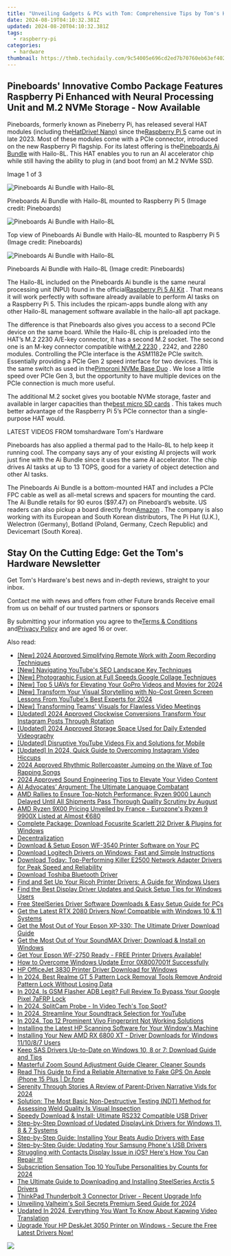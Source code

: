 ```yaml
---
title: "Unveiling Gadgets & PCs with Tom: Comprehensive Tips by Tom's Hardware"
date: 2024-08-19T04:10:32.381Z
updated: 2024-08-20T04:10:32.381Z
tags:
  - raspberry-pi
categories:
  - hardware
thumbnail: https://thmb.techidaily.com/9c54005e696cd2ed7b70760eb63ef402583a5567abcd354a24f074d4d0059be5.jpg
---
```


## Pineboards' Innovative Combo Package Features Raspberry Pi Enhanced with Neural Processing Unit and M.2 NVMe Storage - Now Available

Pineboards, formerly known as Pineberry Pi, has released several HAT modules (including the[HatDrive! Nano)](https://tools.techidaily.com) since the[Raspberry Pi 5](https://tools.techidaily.com) came out in late 2023\. Most of these modules come with a PCIe connector, introduced on the new Raspberry Pi flagship. For its latest offering is the[Pineboards Ai Bundle](https://pineboards.io/blogs/news/introducing-the-ai-bundle-hailo-8l) with Hailo-8L. This HAT enables you to run an AI accelerator chip while still having the ability to plug in (and boot from) an M.2 NVMe SSD.

 Image 1 of 3

![Pineboards Ai Bundle with Hailo-8L](https://vanilla.futurecdn.net/cyclingnews/media/img/missing-image.svg)

 Pineboards Ai Bundle with Hailo-8L mounted to Raspberry Pi 5  (Image credit: Pineboards)

![Pineboards Ai Bundle with Hailo-8L](https://vanilla.futurecdn.net/cyclingnews/media/img/missing-image.svg)

 Top view of Pineboards Ai Bundle with Hailo-8L mounted to Raspberry Pi 5  (Image credit: Pineboards)

![Pineboards Ai Bundle with Hailo-8L](https://vanilla.futurecdn.net/cyclingnews/media/img/missing-image.svg)

 Pineboards Ai Bundle with Hailo-8L  (Image credit: Pineboards)

 The Hailo-8L included on the Pineboards Ai bundle is the same neural processing unit (NPU) found in the official[Raspberry Pi 5 AI Kit](https://tools.techidaily.com) . That means it will work perfectly with software already available to perform AI tasks on a Raspberry Pi 5\. This includes the rpicam-apps bundle along with any other Hailo-8L management software available in the hailo-all apt package.

 The difference is that Pineboards also gives you access to a second PCIe device on the same board. While the Hailo-8L chip is preloaded into the HAT’s M.2 2230 A/E-key connector, it has a second M.2 socket. The second one is an M-key connector compatible with[M.2 2230](https://tools.techidaily.com) , 2242, and 2280 modules. Controlling the PCIe interface is the ASM1182e PCIe switch. Essentially providing a PCIe Gen 2 speed interface for two devices. This is the same switch as used in the[Pimoroni NVMe Base Duo](https://tools.techidaily.com) . We lose a little speed over PCIe Gen 3, but the opportunity to have multiple devices on the PCIe connection is much more useful.

 The additional M.2 socket gives you bootable NVMe storage, faster and available in larger capacities than the[best micro SD cards](https://tools.techidaily.com) . This takes much better advantage of the Raspberry Pi 5’s PCIe connector than a single-purpose HAT would.

 LATEST VIDEOS FROM tomshardware Tom's Hardware

 Pineboards has also applied a thermal pad to the Hailo-8L to help keep it running cool. The company says any of your existing AI projects will work just fine with the Ai Bundle since it uses the same AI accelerator. The chip drives AI tasks at up to 13 TOPS, good for a variety of object detection and other AI tasks.

 The Pineboards Ai Bundle is a bottom-mounted HAT and includes a PCIe FPC cable as well as all-metal screws and spacers for mounting the card. The Ai Bundle retails for 90 euros ($97.47) on Pineboard’s website. US readers can also pickup a board directly from[Amazon](https://tools.techidaily.com) . The company is also working with its European and South Korean distributors, The Pi Hut (U.K.), Welectron (Germany), Botland (Poland, Germany, Czech Republic) and Devicemart (South Korea).

## Stay On the Cutting Edge: Get the Tom's Hardware Newsletter

 Get Tom's Hardware's best news and in-depth reviews, straight to your inbox.

 Contact me with news and offers from other Future brands  Receive email from us on behalf of our trusted partners or sponsors

 By submitting your information you agree to the[Terms & Conditions](https://futureplc.com/terms-conditions/) and[Privacy Policy](https://futureplc.com/privacy-policy/) and are aged 16 or over.

<ins class="adsbygoogle"
     style="display:block"
     data-ad-format="autorelaxed"
     data-ad-client="ca-pub-7571918770474297"
     data-ad-slot="1223367746"></ins>



<ins class="adsbygoogle"
     style="display:block"
     data-ad-client="ca-pub-7571918770474297"
     data-ad-slot="8358498916"
     data-ad-format="auto"
     data-full-width-responsive="true"></ins>

<span class="atpl-alsoreadstyle">Also read:</span>
<div><ul>
<li><a href="https://remote-screen-capture.techidaily.com/new-2024-approved-simplifying-remote-work-with-zoom-recording-techniques/"><u>[New] 2024 Approved  Simplifying Remote Work with Zoom Recording Techniques</u></a></li>
<li><a href="https://youtube-blog.techidaily.com/avigating-youtubes-seo-landscape-key-techniques/"><u>[New] Navigating YouTube's SEO Landscape  Key Techniques</u></a></li>
<li><a href="https://fox-boxes.techidaily.com/new-photographic-fusion-at-full-speeds-google-collage-techniques/"><u>[New] Photographic Fusion at Full Speeds  Google Collage Techniques</u></a></li>
<li><a href="https://fox-helps.techidaily.com/new-top-5-uavs-for-elevating-your-gopro-videos-and-movies-for-2024/"><u>[New] Top 5 UAVs for Elevating Your GoPro Videos and Movies for 2024</u></a></li>
<li><a href="https://youtube-data.techidaily.com/ransform-your-visual-storytelling-with-no-cost-green-screen-lessons-from-youtubes-best-experts-for-2024/"><u>[New] Transform Your Visual Storytelling with No-Cost Green Screen Lessons From YouTube's Best Experts for 2024</u></a></li>
<li><a href="https://screen-mirroring-recording.techidaily.com/new-transforming-teams-visuals-for-flawless-video-meetings/"><u>[New] Transforming Teams' Visuals for Flawless Video Meetings</u></a></li>
<li><a href="https://instagram-video-recordings.techidaily.com/updated-2024-approved-clockwise-conversions-transform-your-instagram-posts-through-rotation/"><u>[Updated] 2024 Approved  Clockwise Conversions  Transform Your Instagram Posts Through Rotation</u></a></li>
<li><a href="https://article-helps.techidaily.com/updated-2024-approved-storage-space-used-for-daily-extended-videography/"><u>[Updated] 2024 Approved  Storage Space Used for Daily Extended Videography</u></a></li>
<li><a href="https://facebook-clips.techidaily.com/updated-disruptive-youtube-videos-fix-and-solutions-for-mobile/"><u>[Updated] Disruptive YouTube Videos  Fix and Solutions for Mobile</u></a></li>
<li><a href="https://instagram-videos.techidaily.com/updated-in-2024-quick-guide-to-overcoming-instagram-video-hiccups/"><u>[Updated] In 2024, Quick Guide to Overcoming Instagram Video Hiccups</u></a></li>
<li><a href="https://tiktok-video-recordings.techidaily.com/2024-approved-rhythmic-rollercoaster-jumping-on-the-wave-of-top-rapping-songs/"><u>2024 Approved  Rhythmic Rollercoaster  Jumping on the Wave of Top Rapping Songs</u></a></li>
<li><a href="https://youtube-data.techidaily.com/approved-sound-engineering-tips-to-elevate-your-video-content/"><u>2024 Approved  Sound Engineering Tips to Elevate Your Video Content</u></a></li>
<li><a href="https://tech-haven.techidaily.com/ai-advocates-argument-the-ultimate-language-combatant/"><u>AI Advocates’ Argument: The Ultimate Language Combatant</u></a></li>
<li><a href="https://hardware-updates.techidaily.com/amd-rallies-to-ensure-top-notch-performance-ryzen-9000-launch-delayed-until-all-shipments-pass-thorough-quality-scrutiny-by-august/"><u>AMD Rallies to Ensure Top-Notch Performance: Ryzen 9000 Launch Delayed Until All Shipments Pass Thorough Quality Scrutiny by August</u></a></li>
<li><a href="https://hardware-updates.techidaily.com/amd-ryzen-9x00-pricing-unveiled-by-france-eurozones-ryzen-9-9900x-listed-at-almost-680/"><u>AMD Ryzen 9X00 Pricing Unveiled by France - Eurozone's Ryzen 9 9900X Listed at Almost €680</u></a></li>
<li><a href="https://hardware-updates.techidaily.com/complete-package-download-focusrite-scarlett-2i2-driver-and-plugins-for-windows/"><u>Complete Package: Download Focusrite Scarlett 2I2 Driver & Plugins for Windows</u></a></li>
<li><a href="https://hardware-updates.techidaily.com/decentralization/"><u>Decentralization</u></a></li>
<li><a href="https://hardware-updates.techidaily.com/download-and-setup-epson-wf-3540-printer-software-on-your-pc/"><u>Download & Setup Epson WF-3540 Printer Software on Your PC</u></a></li>
<li><a href="https://hardware-updates.techidaily.com/download-logitech-drivers-on-windows-fast-and-simple-instructions/"><u>Download Logitech Drivers on Windows: Fast and Simple Instructions</u></a></li>
<li><a href="https://hardware-updates.techidaily.com/download-today-top-performing-killer-e2500-network-adapter-drivers-for-peak-speed-and-reliability/"><u>Download Today: Top-Performing Killer E2500 Network Adapter Drivers for Peak Speed and Reliability</u></a></li>
<li><a href="https://hardware-updates.techidaily.com/download-toshiba-bluetooth-driver/"><u>Download Toshiba Bluetooth Driver</u></a></li>
<li><a href="https://hardware-updates.techidaily.com/find-and-set-up-your-ricoh-printer-drivers-a-guide-for-windows-users/"><u>Find and Set Up Your Ricoh Printer Drivers: A Guide for Windows Users</u></a></li>
<li><a href="https://hardware-updates.techidaily.com/find-the-best-display-driver-updates-and-quick-setup-tips-for-windows-users/"><u>Find the Best Display Driver Updates and Quick Setup Tips for Windows Users</u></a></li>
<li><a href="https://hardware-updates.techidaily.com/free-steelseries-driver-software-downloads-and-easy-setup-guide-for-pcs/"><u>Free SteelSeries Driver Software Downloads & Easy Setup Guide for PCs</u></a></li>
<li><a href="https://hardware-updates.techidaily.com/get-the-latest-rtx-2080-drivers-now-compatible-with-windows-10-and-11-systems/"><u>Get the Latest RTX 2080 Drivers Now! Compatible with Windows 10 & 11 Systems</u></a></li>
<li><a href="https://hardware-updates.techidaily.com/get-the-most-out-of-your-epson-xp-330-the-ultimate-driver-download-guide/"><u>Get the Most Out of Your Epson XP-330: The Ultimate Driver Download Guide</u></a></li>
<li><a href="https://hardware-updates.techidaily.com/get-the-most-out-of-your-soundmax-driver-download-and-install-on-windows/"><u>Get the Most Out of Your SoundMAX Driver: Download & Install on Windows</u></a></li>
<li><a href="https://hardware-updates.techidaily.com/get-your-epson-wf-2750-ready-free-printer-drivers-available/"><u>Get Your Epson WF-2750 Ready - FREE Printer Drivers Available!</u></a></li>
<li><a href="https://common-error.techidaily.com/how-to-overcome-windows-update-error-0x8007001f-successfully/"><u>How to Overcome Windows Update Error 0X8007001f Successfully</u></a></li>
<li><a href="https://hardware-updates.techidaily.com/hp-officejet-3830-printer-driver-download-for-windows/"><u>HP OfficeJet 3830 Printer Driver Download for Windows</u></a></li>
<li><a href="https://easy-unlock-android.techidaily.com/in-2024-best-realme-gt-5-pattern-lock-removal-tools-remove-android-pattern-lock-without-losing-data-by-drfone-android/"><u>In 2024, Best Realme GT 5 Pattern Lock Removal Tools Remove Android Pattern Lock Without Losing Data</u></a></li>
<li><a href="https://bypass-frp.techidaily.com/in-2024-is-gsm-flasher-adb-legit-full-review-to-bypass-your-google-pixel-7afrp-lock-by-drfone-android/"><u>In 2024, Is GSM Flasher ADB Legit? Full Review To Bypass Your Google Pixel 7aFRP Lock</u></a></li>
<li><a href="https://visual-screen-recording.techidaily.com/in-2024-splitcam-probe-in-video-techs-top-spot/"><u>In 2024, SplitCam Probe - In Video Tech's Top Spot?</u></a></li>
<li><a href="https://youtube-help.techidaily.com/in-2024-streamline-your-soundtrack-selection-for-youtube/"><u>In 2024, Streamline Your Soundtrack Selection for YouTube</u></a></li>
<li><a href="https://android-unlock.techidaily.com/in-2024-top-12-prominent-vivo-fingerprint-not-working-solutions-by-drfone-android/"><u>In 2024, Top 12 Prominent Vivo Fingerprint Not Working Solutions</u></a></li>
<li><a href="https://hardware-updates.techidaily.com/installing-the-latest-hp-scanning-software-for-your-windows-machine/"><u>Installing the Latest HP Scanning Software for Your Window's Machine</u></a></li>
<li><a href="https://hardware-updates.techidaily.com/installing-your-new-amd-rx-6800-xt-driver-downloads-for-windows-111087-users/"><u>Installing Your New AMD RX 6800 XT - Driver Downloads for Windows 11/10/8/7 Users</u></a></li>
<li><a href="https://hardware-updates.techidaily.com/keep-sas-drivers-up-to-date-on-windows-10-8-or-7-download-guide-and-tips/"><u>Keep SAS Drivers Up-to-Date on Windows 10, 8 or 7: Download Guide and Tips</u></a></li>
<li><a href="https://screen-capture.techidaily.com/masterful-zoom-sound-adjustment-guide-clearer-cleaner-sounds/"><u>Masterful Zoom Sound Adjustment Guide  Clearer, Cleaner Sounds</u></a></li>
<li><a href="https://fake-location.techidaily.com/read-this-guide-to-find-a-reliable-alternative-to-fake-gps-on-apple-iphone-15-plus-drfone-by-drfone-virtual-ios/"><u>Read This Guide to Find a Reliable Alternative to Fake GPS On Apple iPhone 15 Plus | Dr.fone</u></a></li>
<li><a href="https://extra-support.techidaily.com/serenity-through-stories-a-review-of-parent-driven-narrative-vids-for-2024/"><u>Serenity Through Stories  A Review of Parent-Driven Narrative Vids for 2024</u></a></li>
<li><a href="https://hardware-updates.techidaily.com/solution-the-most-basic-non-destructive-testing-ndt-method-for-assessing-weld-quality-is-visual-inspection/"><u>Solution: The Most Basic Non-Destructive Testing (NDT) Method for Assessing Weld Quality Is Visual Inspection</u></a></li>
<li><a href="https://hardware-updates.techidaily.com/speedy-download-and-install-ultimate-rs232-compatible-usb-driver/"><u>Speedy Download & Install: Ultimate RS232 Compatible USB Driver</u></a></li>
<li><a href="https://hardware-updates.techidaily.com/step-by-step-download-of-updated-displaylink-drivers-for-windows-11-8-and-7-systems/"><u>Step-by-Step Download of Updated DisplayLink Drivers for Windows 11, 8 & 7 Systems</u></a></li>
<li><a href="https://hardware-updates.techidaily.com/step-by-step-guide-installing-your-beats-audio-drivers-with-ease/"><u>Step-by-Step Guide: Installing Your Beats Audio Drivers with Ease</u></a></li>
<li><a href="https://hardware-updates.techidaily.com/step-by-step-guide-updating-your-samsung-phones-usb-drivers/"><u>Step-by-Step Guide: Updating Your Samsung Phone's USB Drivers</u></a></li>
<li><a href="https://fox-that.techidaily.com/struggling-with-contacts-display-issue-in-ios-heres-how-you-can-repair-it/"><u>Struggling with Contacts Display Issue in iOS? Here's How You Can Repair It!</u></a></li>
<li><a href="https://facebook-video-footage.techidaily.com/subscription-sensation-top-10-youtube-personalities-by-counts-for-2024/"><u>Subscription Sensation  Top 10 YouTube Personalities by Counts for 2024</u></a></li>
<li><a href="https://hardware-updates.techidaily.com/the-ultimate-guide-to-downloading-and-installing-steelseries-arctis-5-drivers/"><u>The Ultimate Guide to Downloading and Installing SteelSeries Arctis 5 Drivers</u></a></li>
<li><a href="https://hardware-updates.techidaily.com/thinkpad-thunderbolt-3-connector-driver-recent-upgrade-info/"><u>ThinkPad Thunderbolt 3 Connector Driver - Recent Upgrade Info</u></a></li>
<li><a href="https://screen-mirroring-recording.techidaily.com/unveiling-valheims-soil-secrets-premium-seed-guide-for-2024/"><u>Unveiling Valheim's Soil Secrets  Premium Seed Guide for 2024</u></a></li>
<li><a href="https://ai-video-translation.techidaily.com/updated-in-2024-everything-you-want-to-know-about-kapwing-video-translation/"><u>Updated In 2024, Everything You Want To Know About Kapwing Video Translation</u></a></li>
<li><a href="https://hardware-updates.techidaily.com/1722975223325-upgrade-your-hp-deskjet-3050-printer-on-windows-secure-the-free-latest-drivers-now/"><u>Upgrade Your HP DeskJet 3050 Printer on Windows - Secure the Free Latest Drivers Now!</u></a></li>
</ul></div>

<!-- affiliate ads begin -->
<a href="https://store.nero.com/order/checkout.php?PRODS=42296855&QTY=1&AFFILIATE=108875&CART=1"><img src="http://cdnwww.nero.com/nero-com-wAssets/img/banners/2023/recode/Nero_Recode_Screen_2.png" border="0"></a>
<!-- affiliate ads end -->